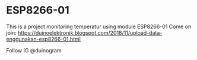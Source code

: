 # ESP8266-01
This is a project monitoring temperatur using module ESP8266-01
Come on join:
https://duinoelektronik.blogspot.com/2018/11/upload-data-enggunakan-esp8266-01.html

Follow IG @duinogram
